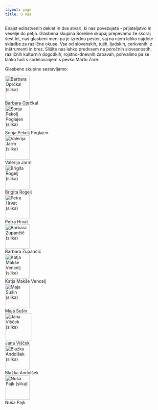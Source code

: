 ```yaml
---
layout: page
title: O nas
---
```


Enajst edinstvenih deklet in dve stvari, ki nas povezujeta - prijateljstvo in veselje do petja. Glasbena skupina Soreline skupaj prepevamo že skoraj šest let, naš glasbeni meni pa je izredno pester, saj na njem lahko najdete skladbe za različne okuse. Vse od slovenskih, tujih, ljudskih, cerkvenih, z inštrumenti in brez. Slišite nas lahko predvsem na poročnih slovesnostih, različnih kulturnih dogodkih, rojstno-dnevnih zabavah, pohvalimo pa se lahko tudi s sodelovanjem s pevko Marto Zore.

Glasbeno skupino sestavljamo:

<div class='vizitka'><img src="{{ site.baseurl }}/public/slike/barbara_g_p.jpg" alt="Barbara Oprčkal (slika)" width="80"><br/>Barbara Oprčkal</div>

<div class='vizitka'><img src="{{ site.baseurl }}/public/slike/sonja_p.jpg" alt="Sonja Pekolj Poglajen (slika)" width="80"><br/>Sonja Pekolj Poglajen</div>

<div class='vizitka'><img src="{{ site.baseurl }}/public/slike/valerija_p.jpg" alt="Valerija Jarm (slika)" width="80"><br/>Valerija Jarm</div>

<div class='vizitka'><img src="{{ site.baseurl }}/public/slike/brigita_p.jpg" alt="Brigita Rogelj (slika)" width="80"><br/>Brigita Rogelj</div>

<div class='vizitka'><img src="{{ site.baseurl }}/public/slike/petra_p.jpg" alt="Petra Hrvat (slika)" width="80"><br/>Petra Hrvat</div>

<div class='vizitka'><img src="{{ site.baseurl }}/public/slike/barbara_p.jpg" alt="Barbara Zupančič (slika)" width="80"><br/>Barbara Zupančič</div>

<div class='vizitka'><img src="{{ site.baseurl }}/public/slike/katja_p.jpg" alt="Katja Makše Vencelj (slika)" width="80"><br/>Katja Makše Vencelj</div>

<div class='vizitka'><img src="{{ site.baseurl }}/public/slike/maja_p.jpg" alt="Maja Sušin (slika)" width="80"><br/>Maja Sušin</div> 

<div class='vizitka'><img src="{{ site.baseurl }}/public/slike/jana_p.jpg" alt="Jana Višček (slika)" width="88"><br/>Jana Višček</div>

<div class='vizitka'><img src="{{ site.baseurl }}/public/slike/blazka_p.png" alt="Blažka Andolšek (slika)" width="80"><br/>Blažka Andolšek</div>

<div class='vizitka'><img src="{{ site.baseurl }}/public/slike/nusa_p.png" alt="Nuša Pajk (slika)" width="80"><br/>Nuša Pajk</div>
